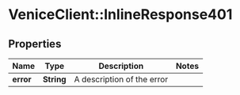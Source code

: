 # VeniceClient::InlineResponse401

## Properties
Name | Type | Description | Notes
------------ | ------------- | ------------- | -------------
**error** | **String** | A description of the error | 

